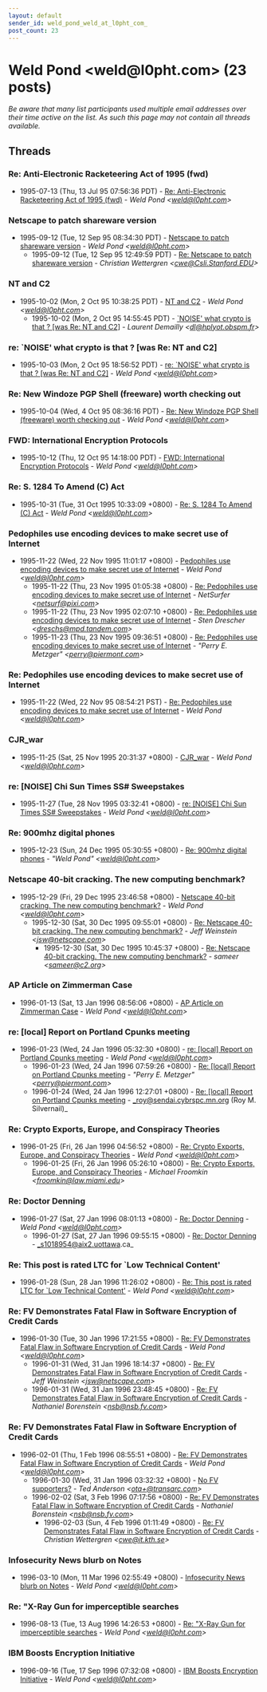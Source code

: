 ```yaml
---
layout: default
sender_id: weld_pond_weld_at_l0pht_com_
post_count: 23
---
```


# Weld Pond <weld<span>@</span>l0pht.com> (23 posts)

_Be aware that many list participants used multiple email addresses over their time active on the list. As such this page may not contain all threads available._

## Threads

### Re: Anti-Electronic Racketeering Act of 1995 (fwd)
+ 1995-07-13 (Thu, 13 Jul 95 07:56:36 PDT) - [Re: Anti-Electronic Racketeering Act of 1995 (fwd)](/archive/1995/07/b9a47fe5094f608b48fa62e81b6dc0234a70d88b47e415cfa29cdf97c97f586b) - _Weld Pond \<weld@l0pht.com\>_

### Netscape to patch shareware version
+ 1995-09-12 (Tue, 12 Sep 95 08:34:30 PDT) - [Netscape to patch shareware version](/archive/1995/09/2d09c7c4ec6545f2e7d30cfa9fa14ee2410fb4da295ab30616bb223ff7290abf) - _Weld Pond \<weld@l0pht.com\>_
  + 1995-09-12 (Tue, 12 Sep 95 12:49:59 PDT) - [Re: Netscape to patch shareware version](/archive/1995/09/fa474e047a98890e9e4467ee2949cfe34b47cbf0a91b5f8d1467e1fe7d7bde0c) - _Christian Wettergren \<cwe@Csli.Stanford.EDU\>_

### NT and C2
+ 1995-10-02 (Mon, 2 Oct 95 10:38:25 PDT) - [NT and C2](/archive/1995/10/22a6ac71651f50deb0322a82256468b2282f7e3456464e98688a141d14757744) - _Weld Pond \<weld@l0pht.com\>_
  + 1995-10-02 (Mon, 2 Oct 95 14:55:45 PDT) - [`NOISE' what crypto is that ? [was Re: NT and C2]](/archive/1995/10/b81677c43c82bdcd551141fedfb83084f780a80c4caabc59e09419e7eb575109) - _Laurent Demailly \<dl@hplyot.obspm.fr\>_

### re: `NOISE' what crypto is that ? [was Re: NT and C2]
+ 1995-10-03 (Mon, 2 Oct 95 18:56:52 PDT) - [re: `NOISE' what crypto is that ? [was Re: NT and C2]](/archive/1995/10/c7b79abde93cafa7efe43512aeb43d8b274dc1f77f452b07805a1f4485b42c6e) - _Weld Pond \<weld@l0pht.com\>_

### Re: New Windoze PGP Shell (freeware) worth checking out
+ 1995-10-04 (Wed, 4 Oct 95 08:36:16 PDT) - [Re: New Windoze PGP Shell (freeware) worth checking out](/archive/1995/10/6c9044311c6cebe7794b2acde129b816247753608ec3ec6b0ead9b1a6000da4b) - _Weld Pond \<weld@l0pht.com\>_

### FWD: International Encryption Protocols
+ 1995-10-12 (Thu, 12 Oct 95 14:18:00 PDT) - [FWD: International Encryption Protocols](/archive/1995/10/afaa95e76f79664af1536c3977aa7c9bd6a5d1ee755ae3e5e8a743ac71b151fb) - _Weld Pond \<weld@l0pht.com\>_

### Re: S. 1284 To Amend (C) Act
+ 1995-10-31 (Tue, 31 Oct 1995 10:33:09 +0800) - [Re: S. 1284 To Amend (C) Act](/archive/1995/10/f2c0aec849ff92e7a2b08d0f69e6e4d0e5d499c165ee7ea05a0d26917b861e13) - _Weld Pond \<weld@l0pht.com\>_

### Pedophiles use encoding devices to make secret use of Internet
+ 1995-11-22 (Wed, 22 Nov 1995 11:01:17 +0800) - [Pedophiles use encoding devices to make secret use of Internet](/archive/1995/11/f933fce58cb95497a7575e0aba4a4b7afcb2064653cc24ec1f8c3c9e187ecf91) - _Weld Pond \<weld@l0pht.com\>_
  + 1995-11-22 (Thu, 23 Nov 1995 01:05:38 +0800) - [Re: Pedophiles use encoding devices to make secret use of Internet](/archive/1995/11/36e65d2ab8993ecebdb8c8f1da4dbe35e2b30f700bac51deffba345daa35ee04) - _NetSurfer \<netsurf@pixi.com\>_
  + 1995-11-22 (Thu, 23 Nov 1995 02:07:10 +0800) - [Re: Pedophiles use encoding devices to make secret use of Internet](/archive/1995/11/50d602cc8c80dc343fc1333bd7953e24d748fc941f6922bb1141a63cb0cf3613) - _Sten Drescher \<dreschs@mpd.tandem.com\>_
  + 1995-11-23 (Thu, 23 Nov 1995 09:36:51 +0800) - [Re: Pedophiles use encoding devices to make secret use of Internet](/archive/1995/11/ecb965e8aaf39dfc88322c9712fb841d8718d3a43541b7f8c162304136193ca0) - _"Perry E. Metzger" \<perry@piermont.com\>_

### Re: Pedophiles use encoding devices to make secret use of Internet
+ 1995-11-22 (Wed, 22 Nov 95 08:54:21 PST) - [Re: Pedophiles use encoding devices to make secret use of Internet](/archive/1995/11/9a33a65ac82ec014770c1269ba275963dd2be92eec19a62cf7ca4f1ff52c6678) - _Weld Pond \<weld@l0pht.com\>_

### CJR_war
+ 1995-11-25 (Sat, 25 Nov 1995 20:31:37 +0800) - [CJR_war](/archive/1995/11/b3df66f12c0f1be338de7c265e4d99ef180774fc055d14b6da9b99e7eeae4363) - _Weld Pond \<weld@l0pht.com\>_

### re: [NOISE] Chi Sun Times SS# Sweepstakes
+ 1995-11-27 (Tue, 28 Nov 1995 03:32:41 +0800) - [re: [NOISE] Chi Sun Times SS# Sweepstakes](/archive/1995/11/2cc11bb9f1cff65c617a852fcb53dc6d8d4742acd8f4cda78dec407eea816503) - _Weld Pond \<weld@l0pht.com\>_

### Re: 900mhz digital phones
+ 1995-12-23 (Sun, 24 Dec 1995 05:30:55 +0800) - [Re: 900mhz digital phones](/archive/1995/12/15d42b2c4f4517c54019cff4eba4f48b7d6cc5c9b9e4eb82e49f0989769e98f1) - _"Weld Pond" \<weld@l0pht.com\>_

### Netscape 40-bit cracking. The new computing benchmark?
+ 1995-12-29 (Fri, 29 Dec 1995 23:46:58 +0800) - [Netscape 40-bit cracking. The new computing benchmark?](/archive/1995/12/d801ff8cb034f0e47f3c5a106390379ab67acd533e799ac759c1fdb267ea896d) - _Weld Pond \<weld@l0pht.com\>_
  + 1995-12-30 (Sat, 30 Dec 1995 09:55:01 +0800) - [Re: Netscape 40-bit cracking. The new computing benchmark?](/archive/1995/12/c902649ba8a82a3d441099282552a69bf4c6fa2a3a1b6a0ff961e0fa3b741853) - _Jeff Weinstein \<jsw@netscape.com\>_
    + 1995-12-30 (Sat, 30 Dec 1995 10:45:37 +0800) - [Re: Netscape 40-bit cracking. The new computing benchmark?](/archive/1995/12/e4eb4e734982fb21ea749b0d8fea83c0415ad28df4794981806cd92a26f99509) - _sameer \<sameer@c2.org\>_

### AP Article on Zimmerman Case
+ 1996-01-13 (Sat, 13 Jan 1996 08:56:06 +0800) - [AP Article on Zimmerman Case](/archive/1996/01/49c7348ad04077a2d905074d8957c5900713f15b6f698d33e820127d05af5c3f) - _Weld Pond \<weld@l0pht.com\>_

### re: [local] Report on Portland Cpunks meeting
+ 1996-01-23 (Wed, 24 Jan 1996 05:32:30 +0800) - [re: [local] Report on Portland Cpunks meeting](/archive/1996/01/788362e37dcad62aff0110e536873fb92de9f75c3ea187c99d15d489ab636d57) - _Weld Pond \<weld@l0pht.com\>_
  + 1996-01-23 (Wed, 24 Jan 1996 07:59:26 +0800) - [Re: [local] Report on Portland Cpunks meeting](/archive/1996/01/c1770801449ddab9334755dccb9f9a3f6ddddb5d590419c869557aca70814834) - _"Perry E. Metzger" \<perry@piermont.com\>_
  + 1996-01-24 (Wed, 24 Jan 1996 12:27:01 +0800) - [Re: [local] Report on Portland Cpunks meeting](/archive/1996/01/2e9c7e44e7dcccc809cc3c63b8d3ea7ef4d282fc2708dadc3f58d9046fadb3fa) - _roy@sendai.cybrspc.mn.org (Roy M. Silvernail)_

### Re: Crypto Exports, Europe, and Conspiracy Theories
+ 1996-01-25 (Fri, 26 Jan 1996 04:56:52 +0800) - [Re: Crypto Exports, Europe, and Conspiracy Theories](/archive/1996/01/11ed1c8f6bd0f3c39bc9c1bcbfc791f9d396b7941243177661dbbc33e9d558a5) - _Weld Pond \<weld@l0pht.com\>_
  + 1996-01-25 (Fri, 26 Jan 1996 05:26:10 +0800) - [Re: Crypto Exports, Europe, and Conspiracy Theories](/archive/1996/01/0f524d6ac73219c45eb859d64c9793444d1545132aeb75cf95ad329947b5c2c2) - _Michael Froomkin \<froomkin@law.miami.edu\>_

### Re: Doctor Denning
+ 1996-01-27 (Sat, 27 Jan 1996 08:01:13 +0800) - [Re: Doctor Denning](/archive/1996/01/2b1d3198f1691906c875eca1d24ba76a1586663d1e873be09ff719aa242ad113) - _Weld Pond \<weld@l0pht.com\>_
  + 1996-01-27 (Sat, 27 Jan 1996 09:55:15 +0800) - [Re: Doctor Denning](/archive/1996/01/e85277964fbb86aad9832f19b1eecfdabe5d22d4e7e988208d1ca7eefbeb4842) - _s1018954@aix2.uottawa.ca_

### Re: This post is rated LTC for `Low Technical Content'
+ 1996-01-28 (Sun, 28 Jan 1996 11:26:02 +0800) - [Re: This post is rated LTC for `Low Technical Content'](/archive/1996/01/cf44f09c3d77f35bba0f5f91e752c7866894cb746169dc83cf176b86fc0326cb) - _Weld Pond \<weld@l0pht.com\>_

### Re: FV Demonstrates Fatal Flaw in Software Encryption of Credit Cards
+ 1996-01-30 (Tue, 30 Jan 1996 17:21:55 +0800) - [Re: FV Demonstrates Fatal Flaw in Software Encryption of Credit Cards](/archive/1996/01/624baea7ef75311603d63b4d3715b288918f0b2957b61905f005765a1d714ac9) - _Weld Pond \<weld@l0pht.com\>_
  + 1996-01-31 (Wed, 31 Jan 1996 18:14:37 +0800) - [Re: FV Demonstrates Fatal Flaw in Software Encryption of Credit Cards](/archive/1996/01/81260b8f546e53064868ba579744fb0b85c738172aaef15e5b69bc7b88c35e81) - _Jeff Weinstein \<jsw@netscape.com\>_
  + 1996-01-31 (Wed, 31 Jan 1996 23:48:45 +0800) - [Re: FV Demonstrates Fatal Flaw in Software Encryption of Credit Cards](/archive/1996/01/503c6c0cdd81eb7a947efad708c32c92c878632e0f580218cdf059829c5b27ef) - _Nathaniel Borenstein \<nsb@nsb.fv.com\>_

### Re: FV Demonstrates Fatal Flaw in Software Encryption of Credit Cards
+ 1996-02-01 (Thu, 1 Feb 1996 08:55:51 +0800) - [Re: FV Demonstrates Fatal Flaw in Software Encryption of Credit Cards](/archive/1996/02/c182d5ad5f012615b0a167fd2496980864dc01c2344f63d7e5ae7b3532c46054) - _Weld Pond \<weld@l0pht.com\>_
  + 1996-01-30 (Wed, 31 Jan 1996 03:32:32 +0800) - [No FV supporters?](/archive/1996/01/23ea22fd248c57397376c1a104bc63fe3cfd8b89d08d10f4a90e133b2db9b2a4) - _Ted Anderson \<ota+@transarc.com\>_
  + 1996-02-02 (Sat, 3 Feb 1996 07:17:56 +0800) - [Re: FV Demonstrates Fatal Flaw in Software Encryption of Credit Cards](/archive/1996/02/66a51844be08c4f241bcaad9f5e47fc01394f7b046173d6f76210c1fb031abf4) - _Nathaniel Borenstein \<nsb@nsb.fv.com\>_
    + 1996-02-03 (Sun, 4 Feb 1996 01:11:49 +0800) - [Re: FV Demonstrates Fatal Flaw in Software Encryption of Credit Cards](/archive/1996/02/b7a38d9182c77e48ec7b76eb6e69a78cc32d14247529518a24310879872c7a9a) - _Christian Wettergren \<cwe@it.kth.se\>_

### Infosecurity News blurb on Notes
+ 1996-03-10 (Mon, 11 Mar 1996 02:55:49 +0800) - [Infosecurity News blurb on Notes](/archive/1996/03/3c9753ea7503452cc80088c4e9254f0516aa2e3c1423a761c38b6116309bc989) - _Weld Pond \<weld@l0pht.com\>_

### Re: "X-Ray Gun for imperceptible searches
+ 1996-08-13 (Tue, 13 Aug 1996 14:26:53 +0800) - [Re: "X-Ray Gun for imperceptible searches](/archive/1996/08/fc16c21597a89de79323b96f40eb9e50328899b2901ae734b39434942ac7ea50) - _Weld Pond \<weld@l0pht.com\>_

### IBM Boosts Encryption Initiative
+ 1996-09-16 (Tue, 17 Sep 1996 07:32:08 +0800) - [IBM Boosts Encryption Initiative](/archive/1996/09/36123a23d2d14f69b9936a3186fedf72c0665eabe77019af279746a531a4ed07) - _Weld Pond \<weld@l0pht.com\>_

